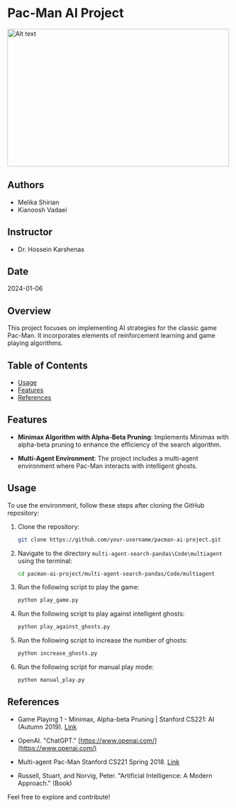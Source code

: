 # Pac-Man AI Project

<img src="https://s31.picofile.com/file/8471267534/Screenshot_2024_01_06_203333.png" alt="Alt text" width="500" height="310">

## Authors

- Melika Shirian
- Kianoosh Vadaei

## Instructor

- Dr. Hossein Karshenas

## Date

2024-01-06

## Overview

This project focuses on implementing AI strategies for the classic game Pac-Man. It incorporates elements of reinforcement learning and game playing algorithms.

## Table of Contents

- [Usage](#usage)
- [Features](#Features)
- [References](#References)

## Features

- **Minimax Algorithm with Alpha-Beta Pruning**: Implements Minimax with alpha-beta pruning to enhance the efficiency of the search algorithm.

- **Multi-Agent Environment**: The project includes a multi-agent environment where Pac-Man interacts with intelligent ghosts.

## Usage

To use the environment, follow these steps after cloning the GitHub repository:

1. Clone the repository:

    ```bash
    git clone https://github.com/your-username/pacman-ai-project.git
    ```

2. Navigate to the directory `multi-agent-search-pandas\Code\multiagent` using the terminal:

    ```bash
    cd pacman-ai-project/multi-agent-search-pandas/Code/multiagent
    ```

3. Run the following script to play the game:

    ```bash
    python play_game.py
    ```

4. Run the following script to play against intelligent ghosts:

    ```bash
    python play_against_ghosts.py
    ```

5. Run the following script to increase the number of ghosts:

    ```bash
    python increase_ghosts.py
    ```

6. Run the following script for manual play mode:

    ```bash
    python manual_play.py
    ```

## References

- Game Playing 1 - Minimax, Alpha-beta Pruning | Stanford CS221: AI (Autumn 2019). [Link](https://www.youtube.com/watch?v=3pU-Hrz_xy4&t=4317s)

- OpenAI. "ChatGPT." [https://www.openai.com/](https://www.openai.com/)

- Multi-agent Pac-Man Stanford CS221 Spring 2018. [Link](https://web.stanford.edu/class/archive/cs/cs221/cs221.1186/assignments/pacman/index.html)

- Russell, Stuart, and Norvig, Peter. "Artificial Intelligence: A Modern Approach." (Book)

Feel free to explore and contribute!

